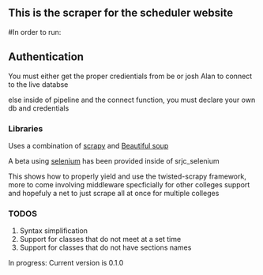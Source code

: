 This is the scraper for the scheduler website
--------------------------------------------------
#In order to run:

## Authentication
  You must either get the proper credientials from be or josh Alan to connect to the live databse

 else inside of pipeline and the connect function, you must declare your own db and credentials

### Libraries
  Uses a combination of [scrapy](https://scrapy.org/) and [Beautiful soup](https://www.crummy.com/software/BeautifulSoup/bs4/doc/)
  
  A beta using [selenium](http://www.seleniumhq.org/) has been provided inside of srjc_selenium

This shows how to properly yield and use the twisted-scrapy framework, more to come involving middleware
specficially for other colleges support and hopefuly a net to just scrape all at once for multiple colleges

### TODOS 
  1. Syntax simplification
  2. Support for classes that do not meet at a set time
  3. Support for classes that do not have sections names

In progress: Current version is 0.1.0
